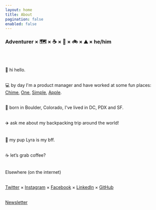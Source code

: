 ```yaml
---
layout: home
title: About
pagination: false
enabled: false
---
```

<h3>Adventurer × 🗺 × ☕️ × 🐶 × 🚲 × ⛰ × he/him</h3><br/><br/>

👋 hi hello.<br/><br/>

💻 by day I'm a product manager and have worked at some fun places: [Chime](https://chime.com/), [One](https://onefinance.com/), [Simple](https://simple.com/), [Apple](https://apple.com/).<br/><br/>

🌲 born in Boulder, Colorado, I've lived in DC, PDX and SF.<br/><br/>

✈️ ask me about my backpacking trip around the world!<br/><br/>

🐶 my pup Lyra is my bff.<br/><br/>

☕️ let’s grab coffee?<br/><br/>

Elsewhere (on the internet)<br/><br/>

[Twitter](https://twitter.com/benjaminchait) × [Instagram](https://instagram.com/benjaminchait) × [Facebook](https://facebook.com/benjaminchait) × [LinkedIn](https://linkedin.com/in/benjaminchait) × [GitHub](https://github.com/benjaminchait)<br/><br/>

[Newsletter](http://eepurl.com/dLC0nw)
